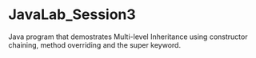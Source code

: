 # JavaLab_Session3
Java program that demostrates Multi-level Inheritance using constructor chaining, method overriding and the super keyword.

